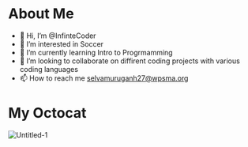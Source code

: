 # About Me
- 👋 Hi, I’m @InfinteCoder
- 👀 I’m interested in Soccer
- 🌱 I’m currently learning Intro to Progrmamming
- 💞️ I’m looking to collaborate on diffirent coding projects with various coding languages
- 📫 How to reach me selvamuruganh27@wpsma.org

# My Octocat
![Untitled-1](https://github.com/InfinteCoder/InfinteCoder/assets/146842714/dbcab1f5-5e87-40de-955e-32f62037ca1a)
